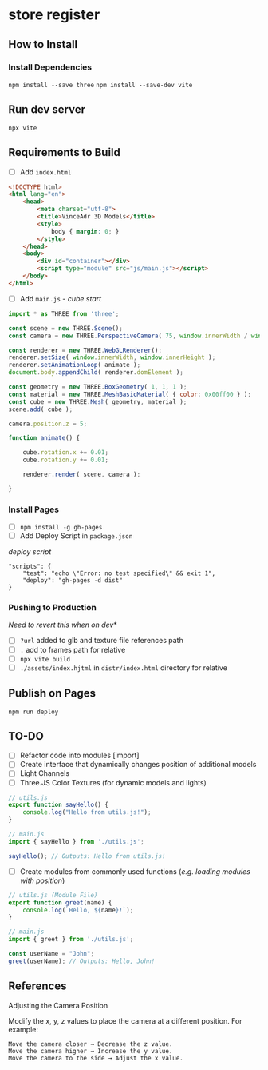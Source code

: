 # store register

## How to Install

### Install Dependencies

`npm install --save three`
`npm install --save-dev vite`

## Run dev server

`npx vite`

## Requirements to Build

- [ ] Add `index.html`

```html
<!DOCTYPE html>
<html lang="en">
	<head>
		<meta charset="utf-8">
		<title>VinceAdr 3D Models</title>
		<style>
			body { margin: 0; }
		</style>
	</head>
	<body>
		<div id="container"></div>
		<script type="module" src="js/main.js"></script>
	</body>
</html>
```

- [ ] Add `main.js` - *cube start*

```js
import * as THREE from 'three';

const scene = new THREE.Scene();
const camera = new THREE.PerspectiveCamera( 75, window.innerWidth / window.innerHeight, 0.1, 1000 );

const renderer = new THREE.WebGLRenderer();
renderer.setSize( window.innerWidth, window.innerHeight );
renderer.setAnimationLoop( animate );
document.body.appendChild( renderer.domElement );

const geometry = new THREE.BoxGeometry( 1, 1, 1 );
const material = new THREE.MeshBasicMaterial( { color: 0x00ff00 } );
const cube = new THREE.Mesh( geometry, material );
scene.add( cube );

camera.position.z = 5;

function animate() {

	cube.rotation.x += 0.01;
	cube.rotation.y += 0.01;

	renderer.render( scene, camera );

}

```

### Install Pages

- [ ] `npm install -g gh-pages`
- [ ] Add Deploy Script in `package.json`

*deploy script*
```
"scripts": {
    "test": "echo \"Error: no test specified\" && exit 1",
    "deploy": "gh-pages -d dist"
}
```

### Pushing to Production

*Need to revert this when on dev**

- [ ] `?url` added to glb and texture file references path
- [ ] `.` add to frames path for relative
- [ ] `npx vite build`
- [ ] `./assets/index.hjtml` in `distr/index.html` directory for relative 

## Publish on Pages

`npm run deploy`


## TO-DO

- [ ] Refactor code into modules [import]
- [ ] Create interface that dynamically changes position of additional models
- [ ] Light Channels
- [ ] Three.JS Color Textures (for dynamic models and lights)

```js
// utils.js
export function sayHello() {
    console.log("Hello from utils.js!");
}

```
```js
// main.js
import { sayHello } from './utils.js';

sayHello(); // Outputs: Hello from utils.js!

```

- [ ] Create modules from commonly used functions (*e.g. loading modules with position*)

```js
// utils.js (Module File)
export function greet(name) {
    console.log(`Hello, ${name}!`);
}
```
```js
// main.js
import { greet } from './utils.js';

const userName = "John";
greet(userName); // Outputs: Hello, John!

```


## References

Adjusting the Camera Position

Modify the x, y, z values to place the camera at a different position. For example:

    Move the camera closer → Decrease the z value.
    Move the camera higher → Increase the y value.
    Move the camera to the side → Adjust the x value.